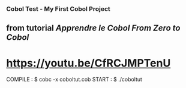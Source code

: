 ### Cobol Test - My First Cobol Project

## from tutorial _Apprendre le Cobol_ *From Zero to Cobol*

# https://youtu.be/CfRCJMPTenU

COMPILE : $ cobc -x coboltut.cob
START : $ ./coboltut
